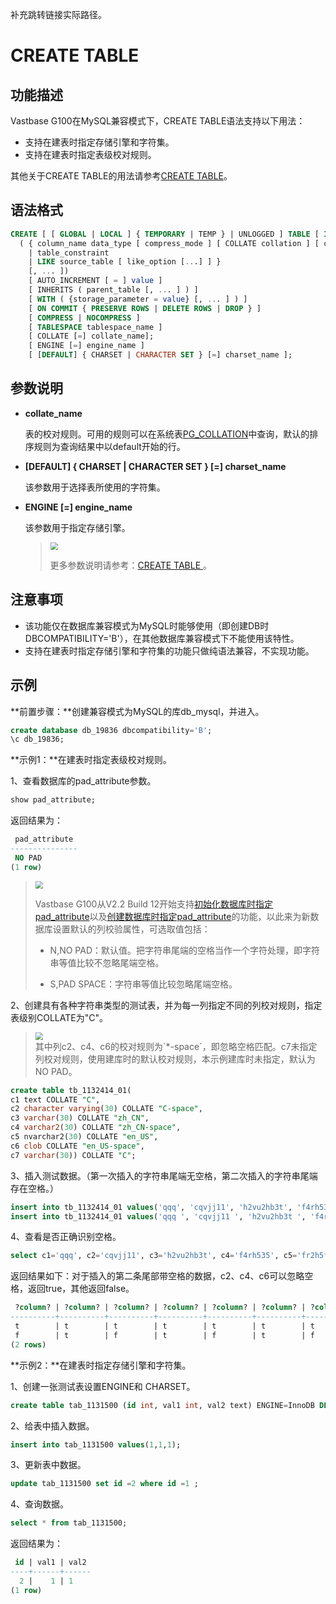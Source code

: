 补充跳转链接实际路径。

# CREATE TABLE

## 功能描述

Vastbase G100在MySQL兼容模式下，CREATE TABLE语法支持以下用法：

- 支持在建表时指定存储引擎和字符集。
- 支持在建表时指定表级校对规则。

其他关于CREATE TABLE的用法请参考[CREATE TABLE](../../开发者指南/CREATE-TABLE.md)。

## 语法格式

```sql
CREATE [ [ GLOBAL | LOCAL ] { TEMPORARY | TEMP } | UNLOGGED ] TABLE [ IF NOT EXISTS ] table_name
  ( { column_name data_type [ compress_mode ] [ COLLATE collation ] [ column_constraint [ ... ] ]
    | table_constraint
    | LIKE source_table [ like_option [...] ] }
    [, ... ])
    [ AUTO_INCREMENT [ = ] value ]
    [ INHERITS ( parent_table [, ... ] ) ]
    [ WITH ( {storage_parameter = value} [, ... ] ) ]
    [ ON COMMIT { PRESERVE ROWS | DELETE ROWS | DROP } ]
    [ COMPRESS | NOCOMPRESS ]
    [ TABLESPACE tablespace_name ]
    [ COLLATE [=] collate_name];
	[ ENGINE [=] engine_name ]  
	[ [DEFAULT] { CHARSET | CHARACTER SET } [=] charset_name ];
```

## 参数说明

- **collate_name**

  表的校对规则。可用的规则可以在系统表[PG_COLLATION](PG_COLLATION.md)中查询，默认的排序规则为查询结果中以default开始的行。

- **[DEFAULT] { CHARSET | CHARACTER SET } [=] charset_name**

  该参数用于选择表所使用的字符集。

- **ENGINE [=] engine_name**

  该参数用于指定存储引擎。

  > <div align="left"><img src="image/img1.png" style="zoom:75%"></div>
  >
  > 更多参数说明请参考：[CREATE TABLE ](开发者指南/CREATE-TABLE.md)。

## 注意事项

- 该功能仅在数据库兼容模式为MySQL时能够使用（即创建DB时DBCOMPATIBILITY='B'），在其他数据库兼容模式下不能使用该特性。
- 支持在建表时指定存储引擎和字符集的功能只做纯语法兼容，不实现功能。

## 示例

**前置步骤：**创建兼容模式为MySQL的库db_mysql，并进入。

```sql
create database db_19836 dbcompatibility='B';
\c db_19836;
```

**示例1：**在建表时指定表级校对规则。

1、查看数据库的pad_attribute参数。

```sql
show pad_attribute;
```
返回结果为：

```sql
 pad_attribute
---------------
 NO PAD
(1 row)
```

> <div align="left"><img src="image/img1.png" style="zoom:75%"></div>
>
> Vastbase G100从V2.2 Build 12开始支持[初始化数据库时指定pad_attribute](vb_initdb.md#attribute)以及[创建数据库时指定pad_attribute](CREATE-DATABASE.md)的功能，以此来为新数据库设置默认的列校验属性，可选取值包括：
>
> - N,NO PAD：默认值。把字符串尾端的空格当作一个字符处理，即字符串等值比较不忽略尾端空格。
>
> - S,PAD SPACE：字符串等值比较忽略尾端空格。

2、创建具有各种字符串类型的测试表，并为每一列指定不同的列校对规则，指定表级别COLLATE为"C"。

> <div align="left"><img src="image/img1.png" style="zoom:75%"></div>
> 其中列c2、c4、c6的校对规则为`*-space`，即忽略空格匹配。c7未指定列校对规则，使用建库时的默认校对规则，本示例建库时未指定，默认为NO PAD。

```sql
create table tb_1132414_01(
c1 text COLLATE "C",
c2 character varying(30) COLLATE "C-space",
c3 varchar(30) COLLATE "zh_CN",
c4 varchar2(30) COLLATE "zh_CN-space",
c5 nvarchar2(30) COLLATE "en_US",
c6 clob COLLATE "en_US-space",
c7 varchar(30)) COLLATE "C";
```

3、插入测试数据。（第一次插入的字符串尾端无空格，第二次插入的字符串尾端存在空格。）

```sql
insert into tb_1132414_01 values('qqq', 'cqvjj11', 'h2vu2hb3t', 'f4rh535', 'fr2h5fj3c', 'r2hfhcg', 'r2cgcr');
insert into tb_1132414_01 values('qqq ', 'cqvjj11 ', 'h2vu2hb3t ', 'f4rh535 ', 'fr2h5fj3c ', 'r2hfhcg ', 'r2cgcr ');
```

4、查看是否正确识别空格。

```sql
select c1='qqq', c2='cqvjj11', c3='h2vu2hb3t', c4='f4rh535', c5='fr2h5fj3c', c6='r2hfhcg', c7='r2cgcr' from tb_1132414_01;
```

返回结果如下：对于插入的第二条尾部带空格的数据，c2、c4、c6可以忽略空格，返回true，其他返回false。

```sql
 ?column? | ?column? | ?column? | ?column? | ?column? | ?column? | ?column?
----------+----------+----------+----------+----------+----------+----------
 t        | t        | t        | t        | t        | t        | t
 f        | t        | f        | t        | f        | t        | f
(2 rows)
```

**示例2：**在建表时指定存储引擎和字符集。

1、创建一张测试表设置ENGINE和 CHARSET。

```sql
create table tab_1131500 (id int, val1 int, val2 text) ENGINE=InnoDB DEFAULT CHARSET=utf8;
```

2、给表中插入数据。

```sql
insert into tab_1131500 values(1,1,1);
```

3、更新表中数据。

```sql
update tab_1131500 set id =2 where id =1 ;
```

4、查询数据。

```sql
select * from tab_1131500;
```

返回结果为：

```sql
 id | val1 | val2
----+------+------
  2 |    1 | 1
(1 row)
```

